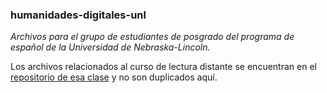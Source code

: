 ### humanidades-digitales-unl
*Archivos para el grupo de estudiantes de posgrado del programa de español de la Universidad de Nebraska-Lincoln.*

Los archivos relacionados al curso de lectura distante se encuentran en el [repositorio de esa clase](https://github.com/jose-eduardo/lectura-distante) y no son duplicados aquí.

